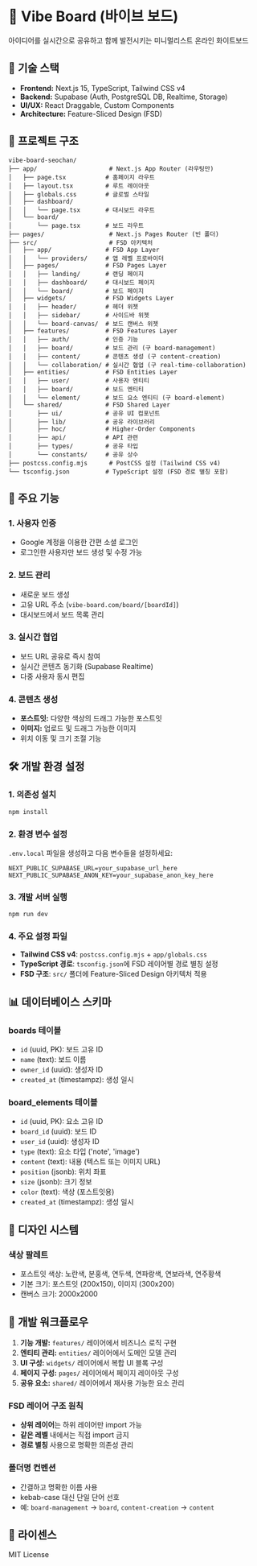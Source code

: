 # 🎨 Vibe Board (바이브 보드)

아이디어를 실시간으로 공유하고 함께 발전시키는 미니멀리스트 온라인 화이트보드

## 🚀 기술 스택

- **Frontend:** Next.js 15, TypeScript, Tailwind CSS v4
- **Backend:** Supabase (Auth, PostgreSQL DB, Realtime, Storage)
- **UI/UX:** React Draggable, Custom Components
- **Architecture:** Feature-Sliced Design (FSD)

## 📁 프로젝트 구조

```
vibe-board-seochan/
├── app/                    # Next.js App Router (라우팅만)
│   ├── page.tsx           # 홈페이지 라우트
│   ├── layout.tsx         # 루트 레이아웃
│   ├── globals.css        # 글로벌 스타일
│   ├── dashboard/
│   │   └── page.tsx       # 대시보드 라우트
│   └── board/
│       └── page.tsx       # 보드 라우트
├── pages/                  # Next.js Pages Router (빈 폴더)
├── src/                    # FSD 아키텍처
│   ├── app/               # FSD App Layer
│   │   └── providers/     # 앱 레벨 프로바이더
│   ├── pages/             # FSD Pages Layer
│   │   ├── landing/       # 랜딩 페이지
│   │   ├── dashboard/     # 대시보드 페이지
│   │   └── board/         # 보드 페이지
│   ├── widgets/           # FSD Widgets Layer
│   │   ├── header/        # 헤더 위젯
│   │   ├── sidebar/       # 사이드바 위젯
│   │   └── board-canvas/  # 보드 캔버스 위젯
│   ├── features/          # FSD Features Layer
│   │   ├── auth/          # 인증 기능
│   │   ├── board/         # 보드 관리 (구 board-management)
│   │   ├── content/       # 콘텐츠 생성 (구 content-creation)
│   │   └── collaboration/ # 실시간 협업 (구 real-time-collaboration)
│   ├── entities/          # FSD Entities Layer
│   │   ├── user/          # 사용자 엔티티
│   │   ├── board/         # 보드 엔티티
│   │   └── element/       # 보드 요소 엔티티 (구 board-element)
│   └── shared/            # FSD Shared Layer
│       ├── ui/            # 공유 UI 컴포넌트
│       ├── lib/           # 공유 라이브러리
│       ├── hoc/           # Higher-Order Components
│       ├── api/           # API 관련
│       ├── types/         # 공유 타입
│       └── constants/     # 공유 상수
├── postcss.config.mjs      # PostCSS 설정 (Tailwind CSS v4)
└── tsconfig.json          # TypeScript 설정 (FSD 경로 별칭 포함)
```

## 🎯 주요 기능

### 1. 사용자 인증
- Google 계정을 이용한 간편 소셜 로그인
- 로그인한 사용자만 보드 생성 및 수정 가능

### 2. 보드 관리
- 새로운 보드 생성
- 고유 URL 주소 (`vibe-board.com/board/[boardId]`)
- 대시보드에서 보드 목록 관리

### 3. 실시간 협업
- 보드 URL 공유로 즉시 참여
- 실시간 콘텐츠 동기화 (Supabase Realtime)
- 다중 사용자 동시 편집

### 4. 콘텐츠 생성
- **포스트잇:** 다양한 색상의 드래그 가능한 포스트잇
- **이미지:** 업로드 및 드래그 가능한 이미지
- 위치 이동 및 크기 조절 기능

## 🛠️ 개발 환경 설정

### 1. 의존성 설치
```bash
npm install
```

### 2. 환경 변수 설정
`.env.local` 파일을 생성하고 다음 변수들을 설정하세요:

```env
NEXT_PUBLIC_SUPABASE_URL=your_supabase_url_here
NEXT_PUBLIC_SUPABASE_ANON_KEY=your_supabase_anon_key_here
```

### 3. 개발 서버 실행
```bash
npm run dev
```

### 4. 주요 설정 파일

- **Tailwind CSS v4**: `postcss.config.mjs` + `app/globals.css`
- **TypeScript 경로**: `tsconfig.json`에 FSD 레이어별 경로 별칭 설정
- **FSD 구조**: `src/` 폴더에 Feature-Sliced Design 아키텍처 적용

## 📊 데이터베이스 스키마

### boards 테이블
- `id` (uuid, PK): 보드 고유 ID
- `name` (text): 보드 이름
- `owner_id` (uuid): 생성자 ID
- `created_at` (timestampz): 생성 일시

### board_elements 테이블
- `id` (uuid, PK): 요소 고유 ID
- `board_id` (uuid): 보드 ID
- `user_id` (uuid): 생성자 ID
- `type` (text): 요소 타입 ('note', 'image')
- `content` (text): 내용 (텍스트 또는 이미지 URL)
- `position` (jsonb): 위치 좌표
- `size` (jsonb): 크기 정보
- `color` (text): 색상 (포스트잇용)
- `created_at` (timestampz): 생성 일시

## 🎨 디자인 시스템

### 색상 팔레트
- 포스트잇 색상: 노란색, 분홍색, 연두색, 연파랑색, 연보라색, 연주황색
- 기본 크기: 포스트잇 (200x150), 이미지 (300x200)
- 캔버스 크기: 2000x2000

## 🔄 개발 워크플로우

1. **기능 개발:** `features/` 레이어에서 비즈니스 로직 구현
2. **엔티티 관리:** `entities/` 레이어에서 도메인 모델 관리
3. **UI 구성:** `widgets/` 레이어에서 복합 UI 블록 구성
4. **페이지 구성:** `pages/` 레이어에서 페이지 레이아웃 구성
5. **공유 요소:** `shared/` 레이어에서 재사용 가능한 요소 관리

### FSD 레이어 구조 원칙
- **상위 레이어**는 하위 레이어만 import 가능
- **같은 레벨** 내에서는 직접 import 금지
- **경로 별칭** 사용으로 명확한 의존성 관리

### 폴더명 컨벤션
- 간결하고 명확한 이름 사용
- kebab-case 대신 단일 단어 선호
- 예: `board-management` → `board`, `content-creation` → `content`

## 📝 라이센스

MIT License
